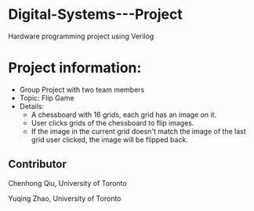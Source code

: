 # Digital-Systems---Project
Hardware programming project using Verilog

# Project information:
- Group Project with two team members
- Topic: Flip Game
- Details:
    - A chessboard with 16 grids, each grid has an image on it.
    - User clicks grids of the chessboard to flip images.
    - If the image in the current grid doesn't match the image of the last grid user clicked, the image will be flipped back.

## Contributor

Chenhong Qiu, University of Toronto

Yuqing Zhao, University of Toronto

